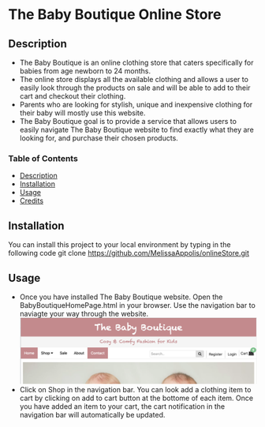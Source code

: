 # The Baby Boutique Online Store

## Description

* The Baby Boutique is an online clothing store that caters specifically for babies from age newborn to 24 months.
* The online store displays all the available clothing and allows a user to easily look through the products on sale and will be able to add to their cart and checkout their clothing.
* Parents who are looking for stylish, unique and inexpensive clothing for their baby will mostly use this website. 
* The Baby Boutique goal is to provide a service that allows users to easily navigate The Baby Boutique website to find exactly what they are looking for, and purchase their chosen products.

### Table of Contents
* [Description](#description)
* [Installation](#installation)
* [Usage](#usage)
* [Credits](#credits)

## Installation

You can install this project to your local environment by typing in the following code git clone https://github.com/MelissaAppolis/onlineStore.git

## Usage

* Once you have installed The Baby Boutique website. Open the BabyBoutiqueHomePage.html in your browser. Use the navigation bar to naviagte your way through the website.
![Navigation Bar](/Images/Screenshots/navigationBarScreenshot.png)
* Click on Shop in the navigation bar. You can look add a clothing item to cart by clicking on add to cart button at the bottome of each item. Once you have added an item to your cart, the cart notification in the navigation bar will automatically be updated.

